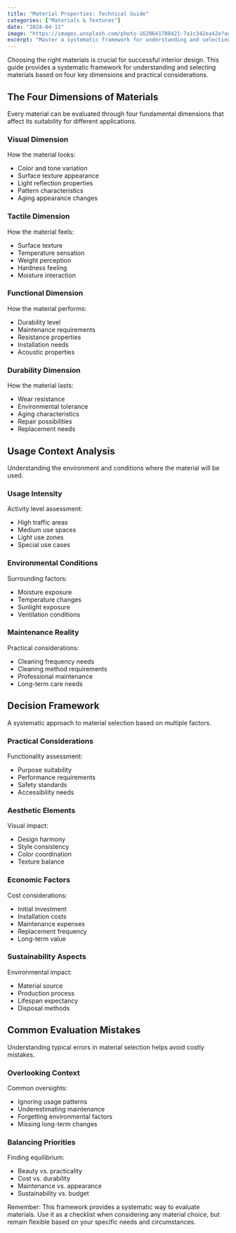 ```yaml
---
title: "Material Properties: Technical Guide"
categories: ["Materials & Textures"]
date: "2024-04-11"
image: "https://images.unsplash.com/photo-1620641788421-7a1c342ea42e?auto=format&fit=crop&q=80&w=1920"
excerpt: "Master a systematic framework for understanding and selecting interior materials. Learn how to evaluate materials through four key dimensions and make informed decisions based on practical needs."
---
```


Choosing the right materials is crucial for successful interior design. This guide provides a systematic framework for understanding and selecting materials based on four key dimensions and practical considerations.

## The Four Dimensions of Materials

Every material can be evaluated through four fundamental dimensions that affect its suitability for different applications.

### Visual Dimension
How the material looks:
- Color and tone variation
- Surface texture appearance
- Light reflection properties
- Pattern characteristics
- Aging appearance changes

### Tactile Dimension
How the material feels:
- Surface texture
- Temperature sensation
- Weight perception
- Hardness feeling
- Moisture interaction

### Functional Dimension
How the material performs:
- Durability level
- Maintenance requirements
- Resistance properties
- Installation needs
- Acoustic properties

### Durability Dimension
How the material lasts:
- Wear resistance
- Environmental tolerance
- Aging characteristics
- Repair possibilities
- Replacement needs

## Usage Context Analysis

Understanding the environment and conditions where the material will be used.

### Usage Intensity
Activity level assessment:
- High traffic areas
- Medium use spaces
- Light use zones
- Special use cases

### Environmental Conditions
Surrounding factors:
- Moisture exposure
- Temperature changes
- Sunlight exposure
- Ventilation conditions

### Maintenance Reality
Practical considerations:
- Cleaning frequency needs
- Cleaning method requirements
- Professional maintenance
- Long-term care needs

## Decision Framework

A systematic approach to material selection based on multiple factors.

### Practical Considerations
Functionality assessment:
- Purpose suitability
- Performance requirements
- Safety standards
- Accessibility needs

### Aesthetic Elements
Visual impact:
- Design harmony
- Style consistency
- Color coordination
- Texture balance

### Economic Factors
Cost considerations:
- Initial investment
- Installation costs
- Maintenance expenses
- Replacement frequency
- Long-term value

### Sustainability Aspects
Environmental impact:
- Material source
- Production process
- Lifespan expectancy
- Disposal methods

## Common Evaluation Mistakes

Understanding typical errors in material selection helps avoid costly mistakes.

### Overlooking Context
Common oversights:
- Ignoring usage patterns
- Underestimating maintenance
- Forgetting environmental factors
- Missing long-term changes

### Balancing Priorities
Finding equilibrium:
- Beauty vs. practicality
- Cost vs. durability
- Maintenance vs. appearance
- Sustainability vs. budget

Remember: This framework provides a systematic way to evaluate materials. Use it as a checklist when considering any material choice, but remain flexible based on your specific needs and circumstances. 